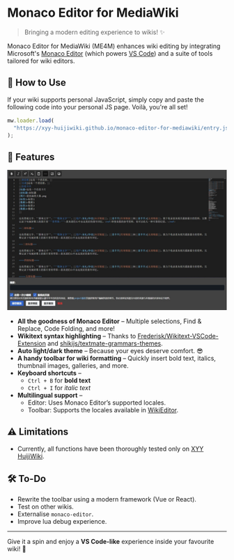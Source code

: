 # Monaco Editor for MediaWiki

> Bringing a modern editing experience to wikis! ✨

Monaco Editor for MediaWiki (ME4M) enhances wiki editing by integrating Microsoft's [Monaco Editor](https://github.com/microsoft/monaco-editor) (which powers [VS Code](https://github.com/microsoft/vscode)) and a suite of tools tailored for wiki editors.

## 🚀 How to Use

If your wiki supports personal JavaScript, simply copy and paste the following code into your personal JS page. Voilà, you're all set!

```js
mw.loader.load(
  "https://xyy-huijiwiki.github.io/monaco-editor-for-mediawiki/entry.js"
);
```

## 🌟 Features

![alt text](Bildschirmfoto_14-3-2025_14315_xyy.huijiwiki.com.jpeg)

- **All the goodness of Monaco Editor** – Multiple selections, Find & Replace, Code Folding, and more!
- **Wikitext syntax highlighting** – Thanks to [Frederisk/Wikitext-VSCode-Extension](https://github.com/Frederisk/Wikitext-VSCode-Extension) and [shikijs/textmate-grammars-themes](https://github.com/shikijs/textmate-grammars-themes).
- **Auto light/dark theme** – Because your eyes deserve comfort. 😎
- **A handy toolbar for wiki formatting** – Quickly insert bold text, italics, thumbnail images, galleries, and more.
- **Keyboard shortcuts** –
  - `Ctrl + B` for **bold text**
  - `Ctrl + I` for _italic text_
- **Multilingual support** –
  - Editor: Uses Monaco Editor’s supported locales.
  - Toolbar: Supports the locales available in [WikiEditor](wikimedia/mediawiki-extensions-WikiEditor).

## ⚠️ Limitations

- Currently, all functions have been thoroughly tested only on [XYY HuijiWiki](https://xyy.huijiwiki.com).

## 🛠️ To-Do

- Rewrite the toolbar using a modern framework (Vue or React).
- Test on other wikis.
- Externalise `monaco-editor`.
- Improve lua debug experience.

---

Give it a spin and enjoy a **VS Code-like** experience inside your favourite wiki! 🚀
